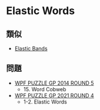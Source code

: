 # Elastic Words

## 類似
- [Elastic Bands](elasticbands.md)

## 問題
- [WPF PUZZLE GP 2014 ROUND 5](../questions/wpfpgp2014-5.md)
	- 15\. Word Cobweb
- [WPF PUZZLE GP 2021 ROUND 4](../questions/wpfpgp2021-4.md)
	- 1-2. Elastic Words
